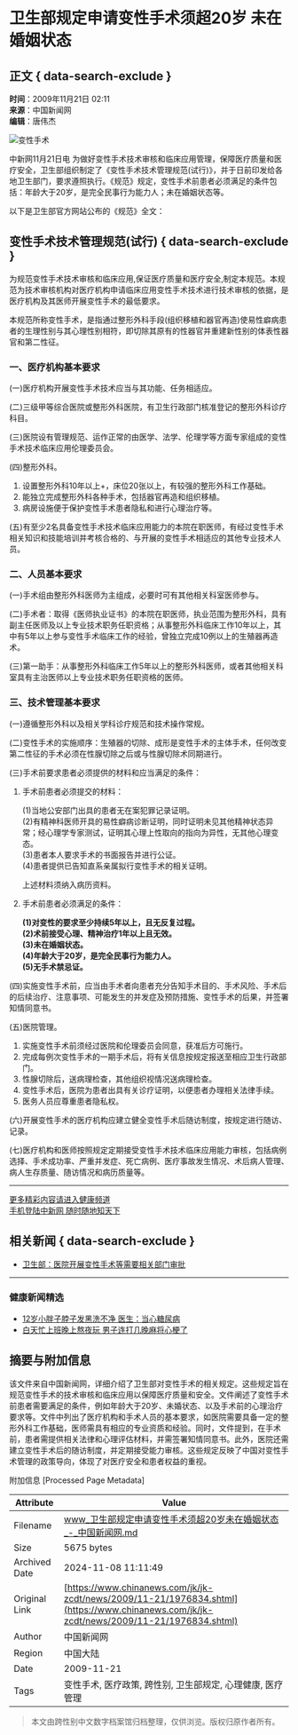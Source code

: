 # 卫生部规定申请变性手术须超20岁 未在婚姻状态

## 正文 { data-search-exclude }


**时间**：2009年11月21日 02:11  
**来源**：中国新闻网  
**编辑**：唐伟杰  

![变性手术](http://i2.chinanews.com/zwimg/01.jpg)

中新网11月21日电 为做好变性手术技术审核和临床应用管理，保障医疗质量和医疗安全，卫生部组织制定了《变性手术技术管理规范(试行)》，并于日前印发给各地卫生部门，要求遵照执行。《规范》规定，变性手术前患者必须满足的条件包括：年龄大于20岁，是完全民事行为能力人；未在婚姻状态等。

以下是卫生部官方网站公布的《规范》全文：

## 变性手术技术管理规范(试行) { data-search-exclude }

为规范变性手术技术审核和临床应用,保证医疗质量和医疗安全,制定本规范。本规范为技术审核机构对医疗机构申请临床应用变性手术技术进行技术审核的依据，是医疗机构及其医师开展变性手术的最低要求。

本规范所称变性手术，是指通过整形外科手段(组织移植和器官再造)使易性癖病患者的生理性别与其心理性别相符，即切除其原有的性器官并重建新性别的体表性器官和第二性征。

### 一、医疗机构基本要求

(一)医疗机构开展变性手术技术应当与其功能、任务相适应。

(二)三级甲等综合医院或整形外科医院，有卫生行政部门核准登记的整形外科诊疗科目。

(三)医院设有管理规范、运作正常的由医学、法学、伦理学等方面专家组成的变性手术技术临床应用伦理委员会。

(四)整形外科。

1. 设置整形外科10年以上+，床位20张以上，有较强的整形外科工作基础。
2. 能独立完成整形外科各种手术，包括器官再造和组织移植。
3. 病房设施便于保护变性手术患者隐私和进行心理治疗等。

(五)有至少2名具备变性手术技术临床应用能力的本院在职医师，有经过变性手术相关知识和技能培训并考核合格的、与开展的变性手术相适应的其他专业技术人员。

### 二、人员基本要求

(一)手术组由整形外科医师为主组成，必要时可有其他相关科室医师参与。

(二)手术者：取得《医师执业证书》的本院在职医师，执业范围为整形外科，具有副主任医师及以上专业技术职务任职资格；从事整形外科临床工作10年以上，其中有5年以上参与变性手术临床工作的经验，曾独立完成10例以上的生殖器再造术。

(三)第一助手：从事整形外科临床工作5年以上的整形外科医师，或者其他相关科室具有主治医师以上专业技术职务任职资格的医师。

### 三、技术管理基本要求

(一)遵循整形外科以及相关学科诊疗规范和技术操作常规。

(二)变性手术的实施顺序：生殖器的切除、成形是变性手术的主体手术，任何改变第二性征的手术必须在性腺切除之后或与性腺切除术同期进行。

(三)手术前要求患者必须提供的材料和应当满足的条件：

1. 手术前患者必须提交的材料：

    (1)当地公安部门出具的患者无在案犯罪记录证明。  
    (2)有精神科医师开具的易性癖病诊断证明，同时证明未见其他精神状态异常；经心理学专家测试，证明其心理上性取向的指向为异性，无其他心理变态。  
    (3)患者本人要求手术的书面报告并进行公证。  
    (4)患者提供已告知直系亲属拟行变性手术的相关证明。  

   上述材料须纳入病历资料。

2. 手术前患者必须满足的条件：

   **(1)对变性的要求至少持续5年以上，且无反复过程。**  
   **(2)术前接受心理、精神治疗1年以上且无效。**  
   **(3)未在婚姻状态。**  
   **(4)年龄大于20岁，是完全民事行为能力人。**  
   **(5)无手术禁忌证。**

(四)实施变性手术前，应当由手术者向患者充分告知手术目的、手术风险、手术后的后续治疗、注意事项、可能发生的并发症及预防措施、变性手术的后果，并签署知情同意书。

(五)医院管理。

1. 实施变性手术前须经过医院和伦理委员会同意，获准后方可施行。  
2. 完成每例次变性手术的一期手术后，将有关信息按规定报送至相应卫生行政部门。  
3. 性腺切除后，送病理检查，其他组织视情况送病理检查。  
4. 变性手术后，医院为患者出具有关诊疗证明，以便患者办理相关法律手续。  
5. 医务人员应尊重患者隐私权。

(六)开展变性手术的医疗机构应建立健全变性手术后随访制度，按规定进行随访、记录。

(七)医疗机构和医师按照规定定期接受变性手术技术临床应用能力审核，包括病例选择、手术成功率、严重并发症、死亡病例、医疗事故发生情况、术后病人管理、病人生存质量、随访情况和病历质量等。  

--- 

[更多精彩内容请进入健康频道](http://www.chinanews.com.cn/health.shtml)  
[手机登陆中新网 随时随地知天下](http://www.chinanews.com.cn/special/wap.html)  

## 相关新闻 { data-search-exclude }

- [卫生部：医院开展变性手术等需要相关部门审批](http://www.chinanews.com.cn/jk/news/2009/06-12/1731035.shtml)  

--- 

### 健康新闻精选

- [12岁小胖子脖子发黑洗不净 医生：当心糖尿病](http://finance.chinanews.com/jk/2019/03-11/8777059.shtml)  
- [白天忙上班晚上熬夜玩 男子连打几晚麻将心梗了](http://finance.chinanews.com/jk/2019/03-11/8777056.shtml)  

## 摘要与附加信息

<!-- tcd_abstract -->
该文件来自中国新闻网，详细介绍了卫生部对变性手术的相关规定。这些规定旨在规范变性手术的技术审核和临床应用以保障医疗质量和安全。文件阐述了变性手术前患者需要满足的条件，例如年龄大于20岁、未婚状态、以及手术前的心理治疗要求等。文件中列出了医疗机构和手术人员的基本要求，如医院需要具备一定的整形外科工作基础，医师需具有相应的专业资质和经验。同时，文件提到，在手术前，患者需提供相关法律和心理评估材料，并需签署知情同意书。此外，医院还需建立变性手术后的随访制度，并定期接受能力审核。这些规定反映了中国对变性手术管理的政策导向，体现了对医疗安全和患者权益的重视。
<!-- tcd_abstract_end -->

附加信息 [Processed Page Metadata]

| Attribute       | Value                                  |
|-----------------|----------------------------------------|
| Filename        | www_卫生部规定申请变性手术须超20岁未在婚姻状态_-_中国新闻网.md                             |
| Size            | 5675 bytes                           |
| Archived Date   | 2024-11-08 11:11:49                             |
| Original Link   | [https://www.chinanews.com/jk/jk-zcdt/news/2009/11-21/1976834.shtml](https://www.chinanews.com/jk/jk-zcdt/news/2009/11-21/1976834.shtml)                       |
| Author          | 中国新闻网                               |
| Region          | 中国大陆                               |
| Date            | 2009-11-21                                 |
| Tags            | 变性手术, 医疗政策, 跨性别, 卫生部规定, 心理健康, 医疗管理                                 |
>
> 本文由跨性别中文数字档案馆归档整理，仅供浏览。版权归原作者所有。
>